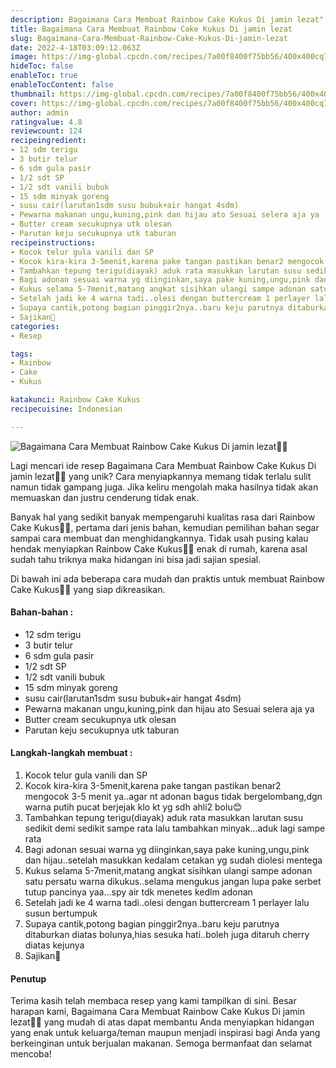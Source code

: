 ```yaml
---
description: Bagaimana Cara Membuat Rainbow Cake Kukus Di jamin lezat"
title: Bagaimana Cara Membuat Rainbow Cake Kukus Di jamin lezat
slug: Bagaimana-Cara-Membuat-Rainbow-Cake-Kukus-Di-jamin-lezat
date: 2022-4-18T03:09:12.063Z
image: https://img-global.cpcdn.com/recipes/7a00f8400f75bb56/400x400cq70/photo.jpg
hideToc: false
enableToc: true
enableTocContent: false
thumbnail: https://img-global.cpcdn.com/recipes/7a00f8400f75bb56/400x400cq70/photo.jpg
cover: https://img-global.cpcdn.com/recipes/7a00f8400f75bb56/400x400cq70/photo.jpg
author: admin
ratingvalue: 4.8
reviewcount: 124
recipeingredient:
- 12 sdm terigu
- 3 butir telur
- 6 sdm gula pasir
- 1/2 sdt SP
- 1/2 sdt vanili bubuk
- 15 sdm minyak goreng
- susu cair(larutan1sdm susu bubuk+air hangat 4sdm)
- Pewarna makanan ungu,kuning,pink dan hijau ato Sesuai selera aja ya
- Butter cream secukupnya utk olesan
- Parutan keju secukupnya utk taburan
recipeinstructions:
- Kocok telur gula vanili dan SP
- Kocok kira-kira 3-5menit,karena pake tangan pastikan benar2 mengocok 3-5 menit ya..agar nt adonan bagus tidak bergelombang,dgn warna putih pucat berjejak klo kt yg sdh ahli2 bolu😊
- Tambahkan tepung terigu(diayak) aduk rata masukkan larutan susu sedikit demi sedikit sampe rata lalu tambahkan minyak...aduk lagi sampe rata
- Bagi adonan sesuai warna yg diinginkan,saya pake kuning,ungu,pink dan hijau..setelah masukkan kedalam cetakan yg sudah diolesi mentega
- Kukus selama 5-7menit,matang angkat sisihkan ulangi sampe adonan satu persatu warna dikukus..selama mengukus jangan lupa pake serbet tutup pancinya yaa...spy air tdk menetes kedlm adonan
- Setelah jadi ke 4 warna tadi..olesi dengan buttercream 1 perlayer lalu susun bertumpuk
- Supaya cantik,potong bagian pinggir2nya..baru keju parutnya ditaburkan diatas bolunya,hias sesuka hati..boleh juga ditaruh cherry diatas kejunya
- Sajikan🥰
categories:
- Resep

tags:
- Rainbow
- Cake
- Kukus

katakunci: Rainbow Cake Kukus
recipecuisine: Indonesian

---
```


![Bagaimana Cara Membuat Rainbow Cake Kukus Di jamin lezat👩‍🍳](https://img-global.cpcdn.com/recipes/7a00f8400f75bb56/400x400cq70/photo.jpg)

Lagi mencari ide resep Bagaimana Cara Membuat Rainbow Cake Kukus Di jamin lezat👩‍🍳 yang unik? Cara menyiapkannya memang tidak terlalu sulit namun tidak gampang juga. Jika keliru mengolah maka hasilnya tidak akan memuaskan dan justru cenderung tidak enak.

Banyak hal yang sedikit banyak mempengaruhi kualitas rasa dari Rainbow Cake Kukus👩‍🍳, pertama dari jenis bahan, kemudian pemilihan bahan segar sampai cara membuat dan menghidangkannya. Tidak usah pusing kalau hendak menyiapkan Rainbow Cake Kukus👩‍🍳 enak di rumah, karena asal sudah tahu triknya maka hidangan ini bisa jadi sajian spesial.

Di bawah ini ada beberapa cara mudah dan praktis untuk membuat Rainbow Cake Kukus👩‍🍳 yang siap dikreasikan.

<!--inarticleads1-->

#### Bahan-bahan :

- 12 sdm terigu
- 3 butir telur
- 6 sdm gula pasir
- 1/2 sdt SP
- 1/2 sdt vanili bubuk
- 15 sdm minyak goreng
- susu cair(larutan1sdm susu bubuk+air hangat 4sdm)
- Pewarna makanan ungu,kuning,pink dan hijau ato Sesuai selera aja ya
- Butter cream secukupnya utk olesan
- Parutan keju secukupnya utk taburan

<!--inarticleads2-->

#### Langkah-langkah membuat :

1. Kocok telur gula vanili dan SP
1. Kocok kira-kira 3-5menit,karena pake tangan pastikan benar2 mengocok 3-5 menit ya..agar nt adonan bagus tidak bergelombang,dgn warna putih pucat berjejak klo kt yg sdh ahli2 bolu😊
1. Tambahkan tepung terigu(diayak) aduk rata masukkan larutan susu sedikit demi sedikit sampe rata lalu tambahkan minyak...aduk lagi sampe rata
1. Bagi adonan sesuai warna yg diinginkan,saya pake kuning,ungu,pink dan hijau..setelah masukkan kedalam cetakan yg sudah diolesi mentega
1. Kukus selama 5-7menit,matang angkat sisihkan ulangi sampe adonan satu persatu warna dikukus..selama mengukus jangan lupa pake serbet tutup pancinya yaa...spy air tdk menetes kedlm adonan
1. Setelah jadi ke 4 warna tadi..olesi dengan buttercream 1 perlayer lalu susun bertumpuk
1. Supaya cantik,potong bagian pinggir2nya..baru keju parutnya ditaburkan diatas bolunya,hias sesuka hati..boleh juga ditaruh cherry diatas kejunya
1. Sajikan🥰

#### Penutup

Terima kasih telah membaca resep yang kami tampilkan di sini. Besar harapan kami, Bagaimana Cara Membuat Rainbow Cake Kukus Di jamin lezat👩‍🍳 yang mudah di atas dapat membantu Anda menyiapkan hidangan yang enak untuk keluarga/teman maupun menjadi inspirasi bagi Anda yang berkeinginan untuk berjualan makanan. Semoga bermanfaat dan selamat mencoba!